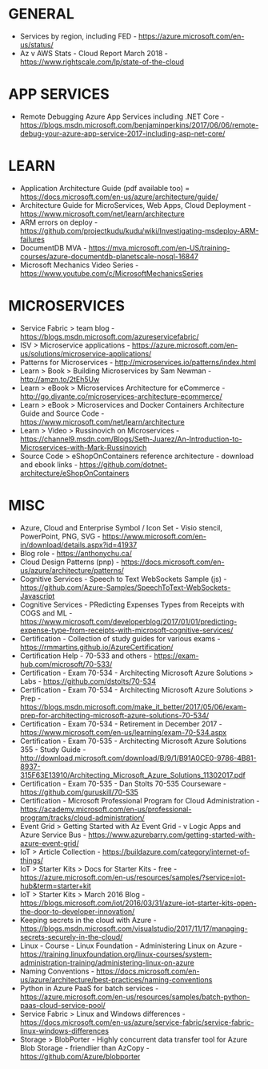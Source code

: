 # GENERAL
* Services by region, including FED - https://azure.microsoft.com/en-us/status/
* Az v AWS Stats - Cloud Report March 2018 - https://www.rightscale.com/lp/state-of-the-cloud

# APP SERVICES
* Remote Debugging Azure App Services including .NET Core - https://blogs.msdn.microsoft.com/benjaminperkins/2017/06/06/remote-debug-your-azure-app-service-2017-including-asp-net-core/

# LEARN
* Application Architecture Guide (pdf available too) = https://docs.microsoft.com/en-us/azure/architecture/guide/
* Architecture Guide for MicroServices, Web Apps, Cloud Deployment - https://www.microsoft.com/net/learn/architecture
* ARM errors on deploy - https://github.com/projectkudu/kudu/wiki/Investigating-msdeploy-ARM-failures
* DocumentDB MVA - https://mva.microsoft.com/en-US/training-courses/azure-documentdb-planetscale-nosql-16847
* Microsoft Mechanics Video Series - https://www.youtube.com/c/MicrosoftMechanicsSeries

# MICROSERVICES
* Service Fabric > team blog - https://blogs.msdn.microsoft.com/azureservicefabric/
* ISV > Microservice applications - https://azure.microsoft.com/en-us/solutions/microservice-applications/
* Patterns for Microservices - http://microservices.io/patterns/index.html
* Learn > Book > Building Microservices by Sam Newman - http://amzn.to/2tEh5Uw
* Learn > eBook > Microservices Architecture for eCommerce - http://go.divante.co/microservices-architecture-ecommerce/
* Learn > eBook > Microservices and Docker Containers Architecture Guide and Source Code - https://www.microsoft.com/net/learn/architecture
* Learn > Video > Russinovich on Microservices - https://channel9.msdn.com/Blogs/Seth-Juarez/An-Introduction-to-Microservices-with-Mark-Russinovich
* Source Code > eShopOnContainers reference architecture - download and ebook links - https://github.com/dotnet-architecture/eShopOnContainers

# MISC
* Azure, Cloud and Enterprise Symbol / Icon Set - Visio stencil, PowerPoint, PNG, SVG - https://www.microsoft.com/en-in/download/details.aspx?id=41937
* Blog role - https://anthonychu.ca/
* Cloud Design Patterns (pnp) - https://docs.microsoft.com/en-us/azure/architecture/patterns/
* Cognitive Services - Speech to Text WebSockets Sample (js) - https://github.com/Azure-Samples/SpeechToText-WebSockets-Javascript
* Cognitive Services - PRedicting Expenses Types from Receipts with COGS and ML - https://www.microsoft.com/developerblog/2017/01/01/predicting-expense-type-from-receipts-with-microsoft-cognitive-services/
* Certification - Collection of study guides for various exams - https://rmmartins.github.io/AzureCertification/
* Certification Help - 70-533 and others - https://exam-hub.com/microsoft/70-533/
* Certification - Exam 70-534 - Architecting Microsoft Azure Solutions > Labs - https://github.com/dstolts/70-534
* Certification - Exam 70-534 - Architecting Microsoft Azure Solutions > Prep - https://blogs.msdn.microsoft.com/make_it_better/2017/05/06/exam-prep-for-architecting-microsoft-azure-solutions-70-534/
* Certification - Exam 70-534 - Retirement in December 2017 - https://www.microsoft.com/en-us/learning/exam-70-534.aspx
* Certification - Exam 70-535 - Architecting Microsoft Azure Solutions 355 - Study Guide - http://download.microsoft.com/download/B/9/1/B91A0CE0-9786-4B81-8937-315F63E13910/Architecting_Microsoft_Azure_Solutions_11302017.pdf
* Certification - Exam 70-535 - Dan Stolts 70-535 Courseware - https://github.com/guruskill/70-535
* Certification - Microsoft Professional Program for Cloud Administration - https://academy.microsoft.com/en-us/professional-program/tracks/cloud-administration/ 
* Event Grid > Getting Started with Az Event Grid - v Logic Apps and Azure Service Bus - https://www.azurebarry.com/getting-started-with-azure-event-grid/
* IoT > Article Collection - https://buildazure.com/category/internet-of-things/
* IoT > Starter Kits > Docs for Starter Kits - free - https://azure.microsoft.com/en-us/resources/samples/?service=iot-hub&term=starter+kit
* IoT > Starter Kits > March 2016 Blog - https://blogs.microsoft.com/iot/2016/03/31/azure-iot-starter-kits-open-the-door-to-developer-innovation/
* Keeping secrets in the cloud with Azure - https://blogs.msdn.microsoft.com/visualstudio/2017/11/17/managing-secrets-securely-in-the-cloud/
* Linux - Course - Linux Foundation - Administering Linux on Azure - https://training.linuxfoundation.org/linux-courses/system-administration-training/administering-linux-on-azure
* Naming Conventions - https://docs.microsoft.com/en-us/azure/architecture/best-practices/naming-conventions
* Python in Azure PaaS for batch services - https://azure.microsoft.com/en-us/resources/samples/batch-python-paas-cloud-service-pool/
* Service Fabric > Linux and Windows differences - https://docs.microsoft.com/en-us/azure/service-fabric/service-fabric-linux-windows-differences
* Storage > BlobPorter - Highly concurrent data transfer tool for Azure Blob Storage - friendlier than AzCopy -  https://github.com/Azure/blobporter



